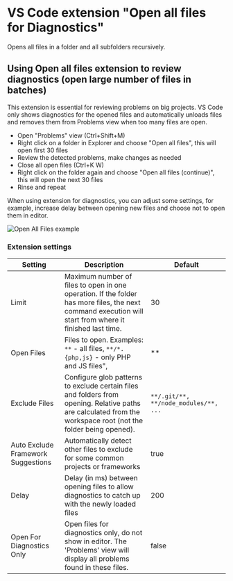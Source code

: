 # VS Code extension "Open all files for Diagnostics"

Opens all files in a folder and all subfolders recursively.

## Using Open all files extension to review diagnostics (open large number of files in batches)

This extension is essential for reviewing problems on big projects. VS Code
only shows diagnostics for the opened files and automatically unloads files
and removes them from Problems view when too many files are open.

- Open "Problems" view (Ctrl+Shift+M)
- Right click on a folder in Explorer and choose "Open all files", this will open first 30 files
- Review the detected problems, make changes as needed
- Close all open files (Ctrl+K W)
- Right click on the folder again and choose "Open all files (continue)", this will open the next 30 files
- Rinse and repeat

When using extension for diagnostics, you can adjust some settings, for example, increase delay between
opening new files and choose not to open them in editor.

![Open All Files example](https://github.com/marinaglancy/vscode-open-all-files/blob/master/media/open-all-files.png)

### Extension settings

| Setting                            | Description                                                                                                                                                     | Default                                   |
|------------------------------------|-----------------------------------------------------------------------------------------------------------------------------------------------------------------|-------------------------------------------|
| Limit                              | Maximum number of files to open in one operation. If the folder has more files, the next command execution will start from where it finished last time.         | 30                                        |
| Open Files                         | Files to open. Examples: ```**``` - all files, ```**/*.{php,js}``` - only PHP and JS files",                                                                    | **                                        |
| Exclude Files                      | Configure glob patterns to exclude certain files and folders from opening. Relative paths are calculated from the workspace root (not the folder being opened). | ```**/.git/**, **/node_modules/**, ...``` |
| Auto Exclude Framework Suggestions | Automatically detect other files to exclude for some common projects or frameworks                                                                              | true                                      |
| Delay                              | Delay (in ms) between opening files to allow diagnostics to catch up with the newly loaded files                                                                | 200                                       |
| Open For Diagnostics Only          | Open files for diagnostics only, do not show in editor. The 'Problems' view will display all problems found in these files.                                     | false                                     |